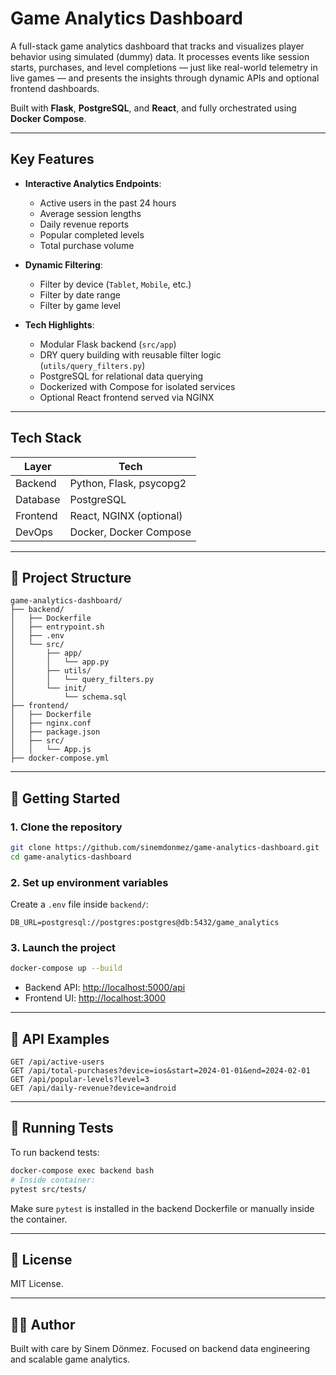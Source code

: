 # Game Analytics Dashboard

A full-stack game analytics dashboard that tracks and visualizes player behavior using simulated (dummy) data. It processes events like session starts, purchases, and level completions — just like real-world telemetry in live games — and presents the insights through dynamic APIs and optional frontend dashboards.

Built with **Flask**, **PostgreSQL**, and **React**, and fully orchestrated using **Docker Compose**.

---

## Key Features

- **Interactive Analytics Endpoints**:
  - Active users in the past 24 hours  
  - Average session lengths  
  - Daily revenue reports  
  - Popular completed levels  
  - Total purchase volume

- **Dynamic Filtering**:
  - Filter by device (`Tablet`, `Mobile`, etc.)
  - Filter by date range
  - Filter by game level

- **Tech Highlights**:
  - Modular Flask backend (`src/app`)
  - DRY query building with reusable filter logic (`utils/query_filters.py`)
  - PostgreSQL for relational data querying
  - Dockerized with Compose for isolated services
  - Optional React frontend served via NGINX

---

## Tech Stack

| Layer     | Tech                        |
|-----------|-----------------------------|
| Backend   | Python, Flask, psycopg2     |
| Database  | PostgreSQL                  |
| Frontend  | React, NGINX (optional)     |
| DevOps    | Docker, Docker Compose      |

---

## 📁 Project Structure

```
game-analytics-dashboard/
├── backend/
│   ├── Dockerfile
│   ├── entrypoint.sh
│   ├── .env
│   └── src/
│       ├── app/
│       │   └── app.py
│       ├── utils/
│       │   └── query_filters.py
│       └── init/
│           └── schema.sql
├── frontend/
│   ├── Dockerfile
│   ├── nginx.conf
│   ├── package.json
│   ├── src/
│   │   └── App.js
├── docker-compose.yml
```

---

## 🚀 Getting Started

### 1. Clone the repository

```bash
git clone https://github.com/sinemdonmez/game-analytics-dashboard.git
cd game-analytics-dashboard
```

### 2. Set up environment variables

Create a `.env` file inside `backend/`:

```env
DB_URL=postgresql://postgres:postgres@db:5432/game_analytics
```

### 3. Launch the project

```bash
docker-compose up --build
```

- Backend API: [http://localhost:5000/api](http://localhost:5000/api)
- Frontend UI: [http://localhost:3000](http://localhost:3000)

---

## 🧪 API Examples

```http
GET /api/active-users
GET /api/total-purchases?device=ios&start=2024-01-01&end=2024-02-01
GET /api/popular-levels?level=3
GET /api/daily-revenue?device=android
```

---

## 🧪 Running Tests

To run backend tests:

```bash
docker-compose exec backend bash
# Inside container:
pytest src/tests/
```

Make sure `pytest` is installed in the backend Dockerfile or manually inside the container.

---

## 📄 License

MIT License.

---

## 🙋‍♀️ Author

Built with care by Sinem Dönmez. Focused on backend data engineering and scalable game analytics.

